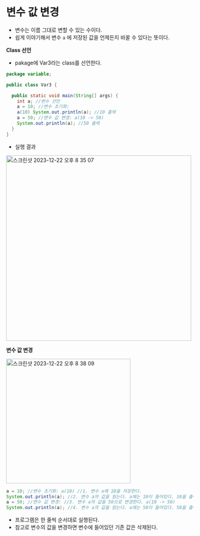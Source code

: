 # 변수 값 변경
- 변수는 이름 그대로 변할 수 있는 수이다.
- 쉽게 이야기해서 변수 `a` 에 저장된 값을 언제든지 바꿀 수 있다는 뜻이다.

**Class 선언**
- pakage에 Var3라는 class를 선언한다.

```java
package variable;

public class Var3 {

  public static void main(String[] args) {
    int a; //변수 선언
    a = 10; //변수 초기화:
    a(10) System.out.println(a); //10 출력
    a = 50; //변수 값 변경: a(10 -> 50)
    System.out.println(a); //50 출력
  }
}
```

- 실행 결과
<img width="497" alt="스크린샷 2023-12-22 오후 8 35 07" src="https://github.com/ajhwan/Java/assets/129160008/dd0e43e1-28f0-4c9c-83d3-8e57a607dec3">

**변수 값 변경**

<img width="334" alt="스크린샷 2023-12-22 오후 8 38 09" src="https://github.com/ajhwan/Java/assets/129160008/c7588d75-cd85-4c5e-a4c6-d87e63cdd121">

```java
a = 10; //변수 초기화: a(10) //1. 변수 a에 10을 저장한다.
System.out.println(a); //2. 변수 a의 값을 읽는다. a에는 10이 들어있다. 10을 출력한다.
a = 50; //변수 값 변경: //3. 변수 a의 값을 50으로 변경한다. a(10 -> 50)
System.out.println(a); //4. 변수 a의 값을 읽는다. a에는 50이 들어있다. 50을 출력한다.
```
- 프로그램은 한 줄씩 순서대로 실행된다.
- 참고로 변수의 값을 변경하면 변수에 들어있던 기존 값은 삭제된다.
